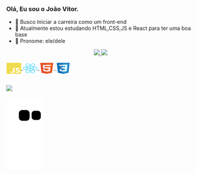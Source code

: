 ### Olá, Eu sou o João Vitor.

- 💬 Busco Iniciar a carreira como um front-end
- 💬 Atualmente estou estudando HTML,CSS,JS e React para ter uma boa base
- 💬 Pronome: ele/dele

<div align="center">
  <a href="https://github.com/norlanz">
  <img width="48%" src="https://github-readme-stats.vercel.app/api?username=Norlanz&show_icons=true&theme=dracula&include_all_commits=true&count_private=true"/>
  <img width="48%" src="https://github-readme-stats.vercel.app/api/top-langs/?username=norlanz&layout=compact&langs_count=7&theme=dracula"/>
</div>

<div style="display: inline_block"><br>
  <img align="center" alt="Rafa-Js" height="30" width="40" src="https://raw.githubusercontent.com/devicons/devicon/master/icons/javascript/javascript-plain.svg">
  <img align="center" alt="Rafa-React" height="30" width="40" src="https://raw.githubusercontent.com/devicons/devicon/master/icons/react/react-original.svg">
  <img align="center" alt="Rafa-HTML" height="30" width="40" src="https://raw.githubusercontent.com/devicons/devicon/master/icons/html5/html5-original.svg">
  <img align="center" alt="Rafa-CSS" height="30" width="40" src="https://raw.githubusercontent.com/devicons/devicon/master/icons/css3/css3-original.svg">
</div>

##
<div>
  <a href="https://www.linkedin.com/in/joão-vitor-norlanz" target="_blank"><img src="https://img.shields.io/badge/-LinkedIn-%230077B5?style=for-the-badge&logo=linkedin&logoColor=white" target="_blank"></a> 
 
 ![Snake animation](https://github.com/Norlanz/Norlanz/blob/output/github-contribution-grid-snake.svg)
 
 </div>
